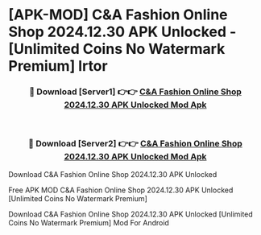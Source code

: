 # [APK-MOD] C&A Fashion Online Shop 2024.12.30 APK Unlocked - [Unlimited Coins No Watermark Premium] lrtor



<div align="center">
<h3>🔴 Download [Server1] 👉👉 <a href="https://momento.my/?title=C&A_Fashion_Online_Shop_2024.12.30_APK_Unlocked">C&A Fashion Online Shop 2024.12.30 APK Unlocked Mod Apk</a></h3><br>

<h3>🔴 Download [Server2] 👉👉 <a href="https://momento.my/?title=C&A_Fashion_Online_Shop_2024.12.30_APK_Unlocked">C&A Fashion Online Shop 2024.12.30 APK Unlocked Mod Apk</a></h3>
</div>



Download C&A Fashion Online Shop 2024.12.30 APK Unlocked 

Free APK MOD C&A Fashion Online Shop 2024.12.30 APK Unlocked [Unlimited Coins No Watermark Premium]

Download C&A Fashion Online Shop 2024.12.30 APK Unlocked [Unlimited Coins No Watermark Premium] Mod For Android

